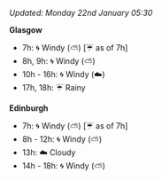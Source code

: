 *Updated: Monday 22nd January 05:30*

**Glasgow**

* 7h: :cyclone: Windy (:partly_sunny:) [:umbrella: as of 7h]
* 8h, 9h: :cyclone: Windy (:partly_sunny:)
* 10h - 16h: :cyclone: Windy (:cloud:)
* 17h, 18h: :umbrella: Rainy

**Edinburgh**

* 7h: :cyclone: Windy (:partly_sunny:) [:umbrella: as of 7h]
* 8h - 12h: :cyclone: Windy (:partly_sunny:)
* 13h: :cloud: Cloudy
* 14h - 18h: :cyclone: Windy (:partly_sunny:)
